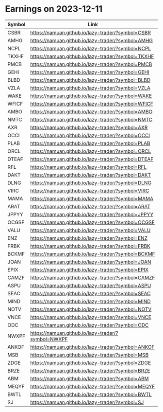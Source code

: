 # Earnings on 2023-12-11

| Symbol | Link |
| ---| --- |
| CSBR | https://namuan.github.io/lazy-trader/?symbol=CSBR |
| AMHG | https://namuan.github.io/lazy-trader/?symbol=AMHG |
| NCPL | https://namuan.github.io/lazy-trader/?symbol=NCPL |
| TKXHF | https://namuan.github.io/lazy-trader/?symbol=TKXHF |
| PMCB | https://namuan.github.io/lazy-trader/?symbol=PMCB |
| GEHI | https://namuan.github.io/lazy-trader/?symbol=GEHI |
| BLBD | https://namuan.github.io/lazy-trader/?symbol=BLBD |
| VZLA | https://namuan.github.io/lazy-trader/?symbol=VZLA |
| WAKE | https://namuan.github.io/lazy-trader/?symbol=WAKE |
| WFICF | https://namuan.github.io/lazy-trader/?symbol=WFICF |
| AMBO | https://namuan.github.io/lazy-trader/?symbol=AMBO |
| NMTC | https://namuan.github.io/lazy-trader/?symbol=NMTC |
| AXR | https://namuan.github.io/lazy-trader/?symbol=AXR |
| OCCI | https://namuan.github.io/lazy-trader/?symbol=OCCI |
| PLAB | https://namuan.github.io/lazy-trader/?symbol=PLAB |
| ORCL | https://namuan.github.io/lazy-trader/?symbol=ORCL |
| DTEAF | https://namuan.github.io/lazy-trader/?symbol=DTEAF |
| RFL | https://namuan.github.io/lazy-trader/?symbol=RFL |
| DAKT | https://namuan.github.io/lazy-trader/?symbol=DAKT |
| DLNG | https://namuan.github.io/lazy-trader/?symbol=DLNG |
| VIRC | https://namuan.github.io/lazy-trader/?symbol=VIRC |
| MAMA | https://namuan.github.io/lazy-trader/?symbol=MAMA |
| ARAT | https://namuan.github.io/lazy-trader/?symbol=ARAT |
| JPPYY | https://namuan.github.io/lazy-trader/?symbol=JPPYY |
| OCGSF | https://namuan.github.io/lazy-trader/?symbol=OCGSF |
| VALU | https://namuan.github.io/lazy-trader/?symbol=VALU |
| ENZ | https://namuan.github.io/lazy-trader/?symbol=ENZ |
| FRBK | https://namuan.github.io/lazy-trader/?symbol=FRBK |
| BCKMF | https://namuan.github.io/lazy-trader/?symbol=BCKMF |
| JOAN | https://namuan.github.io/lazy-trader/?symbol=JOAN |
| EPIX | https://namuan.github.io/lazy-trader/?symbol=EPIX |
| CAMZF | https://namuan.github.io/lazy-trader/?symbol=CAMZF |
| ASPU | https://namuan.github.io/lazy-trader/?symbol=ASPU |
| SEAC | https://namuan.github.io/lazy-trader/?symbol=SEAC |
| MIND | https://namuan.github.io/lazy-trader/?symbol=MIND |
| NOTV | https://namuan.github.io/lazy-trader/?symbol=NOTV |
| VNCE | https://namuan.github.io/lazy-trader/?symbol=VNCE |
| ODC | https://namuan.github.io/lazy-trader/?symbol=ODC |
| NWXPF | https://namuan.github.io/lazy-trader/?symbol=NWXPF |
| ANKOF | https://namuan.github.io/lazy-trader/?symbol=ANKOF |
| MSB | https://namuan.github.io/lazy-trader/?symbol=MSB |
| ZDGE | https://namuan.github.io/lazy-trader/?symbol=ZDGE |
| BRZE | https://namuan.github.io/lazy-trader/?symbol=BRZE |
| ABM | https://namuan.github.io/lazy-trader/?symbol=ABM |
| MEQYF | https://namuan.github.io/lazy-trader/?symbol=MEQYF |
| BWTL | https://namuan.github.io/lazy-trader/?symbol=BWTL |
| SJ | https://namuan.github.io/lazy-trader/?symbol=SJ |